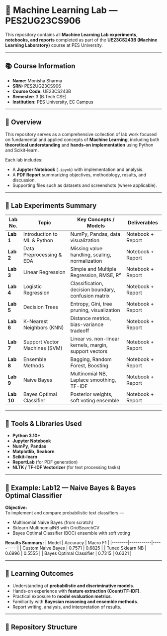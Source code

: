 # 🧠 Machine Learning Lab — PES2UG23CS906

This repository contains all **Machine Learning Lab experiments, notebooks, and reports** completed as part of the **UE23CS243B (Machine Learning Laboratory)** course at PES University.

---

## 📚 Course Information
- **Name:** Monisha Sharma  
- **SRN:** PES2UG23CS906  
- **Course Code:** UE23CS243B  
- **Semester:** 3 (B.Tech CSE)  
- **Institution:** PES University, EC Campus  

---

## 🧩 Overview

This repository serves as a comprehensive collection of lab work focused on fundamental and applied concepts of **Machine Learning**, including both **theoretical understanding** and **hands-on implementation** using Python and Scikit-learn.

Each lab includes:
- A **Jupyter Notebook** (`.ipynb`) with implementation and analysis.
- A **PDF Report** summarizing objectives, methodology, results, and discussion.
- Supporting files such as datasets and screenshots (where applicable).

---

## 🧪 Lab Experiments Summary

| **Lab No.** | **Topic** | **Key Concepts / Models** | **Deliverables** |
|--------------|------------|----------------------------|------------------|
| **Lab 1** | Introduction to ML & Python | NumPy, Pandas, data visualization | Notebook + Report |
| **Lab 2** | Data Preprocessing & EDA | Missing value handling, scaling, normalization | Notebook + Report |
| **Lab 3** | Linear Regression | Simple and Multiple Regression, RMSE, R² | Notebook + Report |
| **Lab 4** | Logistic Regression | Classification, decision boundary, confusion matrix | Notebook + Report |
| **Lab 5** | Decision Trees | Entropy, Gini, tree pruning, visualization | Notebook + Report |
| **Lab 6** | K-Nearest Neighbors (KNN) | Distance metrics, bias-variance tradeoff | Notebook + Report |
| **Lab 7** | Support Vector Machines (SVM) | Linear vs. non-linear kernels, margin, support vectors | Notebook + Report |
| **Lab 8** | Ensemble Methods | Bagging, Random Forest, Boosting | Notebook + Report |
| **Lab 9** | Naive Bayes | Multinomial NB, Laplace smoothing, TF-IDF | Notebook + Report |
| **Lab 10** | Bayes Optimal Classifier | Posterior weights, soft voting ensemble | Notebook + Report |

---

## 🧮 Tools & Libraries Used
- **Python 3.10+**
- **Jupyter Notebook**
- **NumPy**, **Pandas**
- **Matplotlib**, **Seaborn**
- **Scikit-learn**
- **ReportLab** (for PDF generation)
- **NLTK / TF-IDF Vectorizer** (for text processing tasks)

---

## 🧾 Example: Lab12 — Naive Bayes & Bayes Optimal Classifier

**Objective:**  
To implement and compare probabilistic text classifiers —  
- Multinomial Naive Bayes (from scratch)  
- Sklearn MultinomialNB with GridSearchCV  
- Bayes Optimal Classifier (BOC) ensemble with soft voting

**Results Summary:**
| Model | Accuracy | Macro F1 |
|--------|-----------|----------|
| Custom Naive Bayes | 0.7571 | 0.6825 |
| Tuned Sklearn NB | 0.6996 | 0.5555 |
| Bayes Optimal Classifier | 0.7215 | 0.6321 |

---

## 🧠 Learning Outcomes
- Understanding of **probabilistic and discriminative models**.
- Hands-on experience with **feature extraction (Count/TF-IDF)**.
- Practical exposure to **model evaluation metrics**.
- Familiarity with **Bayesian reasoning and ensemble methods**.
- Report writing, analysis, and interpretation of results.

---

## 📁 Repository Structure

